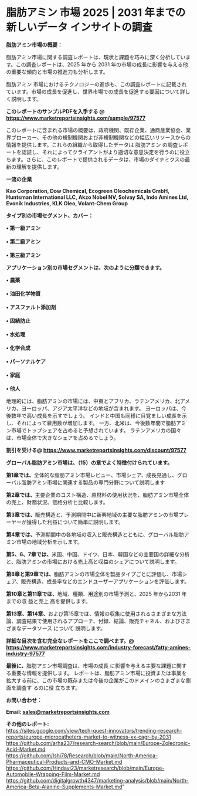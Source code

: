 # 脂肪アミン 市場 2025 | 2031 年までの新しいデータ インサイトの調査

<strong><b>脂肪アミン市場の概要：</b></strong>

脂肪アミン市場に関する調査レポートは、現状と課題を巧みに深く分析しています。この調査レポートは、2025 年から 2031 年の市場の成長に影響を与える他の重要な傾向と市場の推進力も分析します。

脂肪アミン 市場におけるテクノロジーの進歩も、この調査レポートに記載されています。市場の成長を促進し、世界市場での成長を促進する要因について詳しく説明します。

<strong>このレポートのサンプルPDFを入手する @ <a href=https://www.marketreportsinsights.com/sample/97577>https://www.marketreportsinsights.com/sample/97577</a></strong>

このレポートに含まれる市場の概要は、政府機関、既存企業、通商産業協会、業界ブローカー、その他の規制機関および非規制機関などの幅広いリソースからの情報を提供します。これらの組織から取得したデータは 脂肪アミン の調査レポートを認証し、それによってクライアントがより適切な意思決定を行うのに役立ちます。さらに、このレポートで提供されるデータは、市場のダイナミクスの最新の理解を提供します。

<strong>一流の企業</strong>

<strong><b>Kao Corporation, Dow Chemical, Ecogreen Oleochemicals GmbH, Huntsman International LLC, Akzo Nobel NV, Solvay SA, Indo Amines Ltd, Evonik Industries, KLK Oleo, Volant-Chem Group</b></strong>

<strong><b>タイプ別の市場セグメント、カバー：</b></strong>

<strong>• 第一級アミン<br><br>• 第二級アミン<br><br>• 第三級アミン</strong>

<strong><b>アプリケーション別の市場セグメントは、次のように分類できます。</b></strong>

<strong>• 農薬<br><br>• 油田化学物質<br><br>• アスファルト添加剤<br><br>• 固結防止<br><br>• 水処理<br><br>• 化学合成<br><br>• パーソナルケア<br><br>• 家庭<br><br>• 他人</strong>

 地理的には、脂肪アミンの市場には、中東とアフリカ、ラテンアメリカ、北アメリカ、ヨーロッパ、アジア太平洋などの地域が含まれます。 ヨーロッパは、今後数年で高い成長を示すでしょう。 インドと中国も同様に目覚ましい成長を示し、それによって雇用数が増加します。 一方、北米は、今後数年間で脂肪アミン市場でトップシェアを占めると予想されています。 ラテンアメリカの国々は、市場全体で大きなシェアを占めるでしょう。

<strong>割引を受ける@ <a href=https://www.marketreportsinsights.com/discount/97577>https://www.marketreportsinsights.com/discount/97577</a></strong>

<strong><b>グローバル脂肪アミン市場は、（15）の章でよく特徴付けられています。</b></strong>

<strong><b>第</b></strong><strong><b>1章では、</b></strong>全体的な脂肪アミン市場レビュー、市場シェア、成長見通し、グローバル脂肪アミン市場に関連する製品の専門分野について説明します

<strong><b>第2章では、</b></strong>主要企業のコスト構造、原材料の使用状況を、脂肪アミン市場全体の売上、財務状況、価格分析と比較します。

<strong><b>第3章では、</b></strong>販売構造と、予測期間中に新興地域の主要な脂肪アミンの市場プレーヤーが獲得した利益について簡単に説明します。

<strong><b>第4章では、</b></strong>予測期間中の各地域の収入と販売構造とともに、グローバル脂肪アミン市場の地域分析を示します。

<strong><b>第5、6、7章では、</b></strong>米国、中国、ドイツ、日本、韓国などの主要国の詳細な分析と、脂肪アミンの市場における売上高と収益のシェアについて説明します。

<strong><b>第8章と第9章では、</b></strong>脂肪アミンの市場全体を製品タイプごとに評価し、市場シェア、販売構造、成長率などのエンドユーザーアプリケーションを評価します。

<strong><b>第10章と第11章では、</b></strong>地域、種類、用途別の市場予測と、2025 年から2031 年までの収 益と売上 高を提供します。

<strong><b>第13章、第14章、</b></strong>および第15章では、情報の収集に使用されるさまざまな方法論、調査結果で使用されるアプローチ、付録、結論、販売チャネル、およびさまざまなデータソース について 説明します。

<strong>詳細な目次を含む完全なレポートをここで調べます。@ <a href=https://www.marketreportsinsights.com/industry-forecast/fatty-amines-industry-97577>https://www.marketreportsinsights.com/industry-forecast/fatty-amines-industry-97577</a></strong>

<strong><b>最後に、</b></strong>脂肪アミン市場調査は、市場の成長 に影響を</a>与える主要な課題に関する重要な情報を提供します。 レポートは、脂肪アミン市場に投資または事業を拡大する前に、この市場の既存または今後の企業がこのドメインのさまざまな側面を調査す るのに役 立ちます。

<strong><b>お問い合わせ：</b></strong>

<strong>Email: </strong><a href=mailto:sales@marketreportsinsights.com><strong>sales@marketreportsinsights.com</strong></a>

<strong>その他のレポート:</strong>
<br>
<a href=https://sites.google.com/view/tech-quest-innovators/trending-research-reports/europe-microcatheters-market-to-witness-xx-cagr-by-2031>https://sites.google.com/view/tech-quest-innovators/trending-research-reports/europe-microcatheters-market-to-witness-xx-cagr-by-2031</a>
<br>
<a href=https://github.com/arha237/research-search/blob/main/Europe-Zoledronic-Acid-Market.md>https://github.com/arha237/research-search/blob/main/Europe-Zoledronic-Acid-Market.md</a>
<br>
<a href=https://github.com/Ishi78/Research/blob/main/North-America-Pharmaceutical-Products-and-CMO-Market.md>https://github.com/Ishi78/Research/blob/main/North-America-Pharmaceutical-Products-and-CMO-Market.md</a>
<br>
<a href=https://github.com/Hindavi23/marketresearch/blob/main/Europe-Automobile-Wrapping-Film-Market.md>https://github.com/Hindavi23/marketresearch/blob/main/Europe-Automobile-Wrapping-Film-Market.md</a>
<br>
<a href=https://github.com/digitalgrowth4347/marketing-analysis/blob/main/North-America-Beta-Alanine-Supplements-Market.md>https://github.com/digitalgrowth4347/marketing-analysis/blob/main/North-America-Beta-Alanine-Supplements-Market.md</a>"
